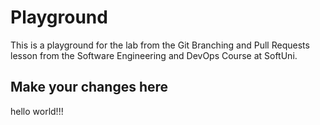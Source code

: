 # Playground
This is a playground for the lab from the Git Branching and Pull Requests lesson from the Software Engineering and DevOps Course at SoftUni.

## Make your changes here
hello world!!!